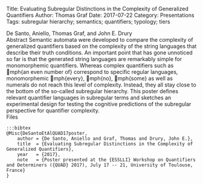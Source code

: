 Title: Evaluating Subregular Distinctions in the Complexity of Generalized Quantifiers
Author: Thomas Graf
Date: 2017-07-22
Category: Presentations
Tags: subregular hierarchy; semantics; quantifiers; typology; tiers

<div markdown class="authors">
De Santo, Aniello, Thomas Graf, and John E. Drury
</div>

<div markdown class="abstract">
<span id="abstract-title">Abstract</span>
Semantic automata were developed to compare the complexity of generalized quantifiers based on the complexity of the string languages that describe their truth conditions.
An important point that has gone unnoticed so far is that the generated string languages are remarkably simple for monomorphemic quantifiers.
Whereas complex quantifiers such as mph{an even number of} correspond to specific regular languages, monomorphemic mph{every}, mph{no}, mph{some} as well as numerals do not reach this level of complexity.
Instead, they all stay close to the bottom of the so-called subregular hierarchy.
This poster defines relevant quantifier languages in subregular terms and sketches an experimental design for testing the cognitive predictions of the subregular perspective for quantifier complexity.
</div>

<div markdown class="files">
<span id="files-title">Files</span>
</div>

~~~
:::bibtex
@Misc{DeSantoEtAlQUAD17poster,
    author = {De Santo, Aniello and Graf, Thomas and Drury, John E.},
    title  = {Evaluating Subregular Distinctions in the Complexity of Generalized Quantifiers},
    year   = {2017},
    note   = {Poster presented at the {ESSLLI} Workshop on Quantifiers and Determiners ({QUAD} 2017), July 17 -- 21, University of Toulouse, France}
}
~~~
